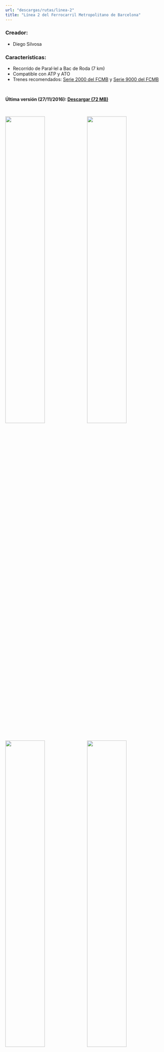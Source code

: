```yaml
---
url: "descargas/rutas/linea-2"
title: "Línea 2 del Ferrocarril Metropolitano de Barcelona"
---
```

### Creador:

* Diego Silvosa

### Características:

* Recorrido de Paral·lel a Bac de Roda (7 km)
* Compatible con ATP y ATO
* Trenes recomendados: <a href="/descargas/trenes/serie-2000">Serie 2000 del FCMB</a> y <a href="/descargas/trenes/serie-9000">Serie 9000 del FCMB</a>

&nbsp;

**Última versión (27/11/2016): <a href="https://github.com/MarcRiera/FCMB-L2/releases/download/v1.0/FCMB_L2_v1.0.obp">Descargar (72 MB)</a>**

&nbsp;

<a href="/images/rutes/l2/1.png" target="_blank"><img style="float: left; width: 49.5%; margin-right: 0.5%; margin-bottom: 1em;" src="/images/rutes/l2/1.png" /></a><a href="/images/rutes/l2/2.png" target="_blank"><img style="float: right; width: 49.5%; margin-left: 0.5%; margin-bottom: 1em;" src="/images/rutes/l2/2.png" /></a>
<a href="/images/rutes/l2/3.png" target="_blank"><img style="float: left; width: 49.5%; margin-right: 0.5%; margin-bottom: 1em;" src="/images/rutes/l2/3.png" /></a><a href="/images/rutes/l2/4.png" target="_blank"><img style="float: right; width: 49.5%; margin-left: 0.5%; margin-bottom: 1em;" src="/images/rutes/l2/4.png" /></a>
